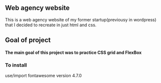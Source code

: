 ## Web agency website

This is a web agency website of my former startup(previousy in wordpress) that I decided to recreate in just html and css. 

## Goal of project
#### The main goal of this project was to practice CSS grid and FlexBox

### To install
use/import fontawesome version 4.7.0